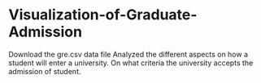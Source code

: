 # Visualization-of-Graduate-Admission
Download the gre.csv data file
Analyzed the different aspects on how a student will enter a university.
On what criteria the university accepts the admission of student.
